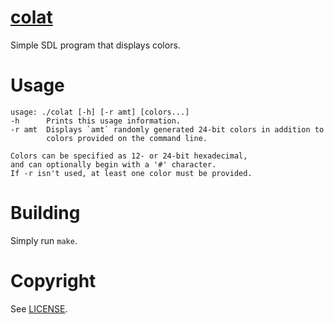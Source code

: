 # [colat](https://sr.ht/~smlavine/colat)

Simple SDL program that displays colors.

# Usage

```
usage: ./colat [-h] [-r amt] [colors...]
-h      Prints this usage information.
-r amt  Displays `amt` randomly generated 24-bit colors in addition to
        colors provided on the command line.

Colors can be specified as 12- or 24-bit hexadecimal,
and can optionally begin with a '#' character.
If -r isn't used, at least one color must be provided.
```

# Building

Simply run `make`.

# Copyright

See [LICENSE][0].

[0]: https://git.sr.ht/~smlavine/colat/tree/master/item/LICENSE
